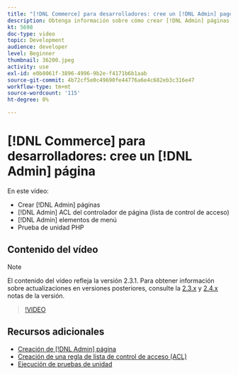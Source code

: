 ```yaml
---
title: "[!DNL Commerce] para desarrolladores: cree un [!DNL Admin] page"
description: Obtenga información sobre cómo crear [!DNL Admin] páginas, [!DNL Admin] ACL del controlador de página (lista de control de acceso) y realizar pruebas de unidad.
kt: 5698
doc-type: video
topic: Development
audience: developer
level: Beginner
thumbnail: 36200.jpeg
activity: use
exl-id: e0b8061f-3896-4996-9b2e-f4171b6b1aab
source-git-commit: 4b72cf5e0c49690fe44776a6e4c682eb3c316e47
workflow-type: tm+mt
source-wordcount: '115'
ht-degree: 0%

---
```


# [!DNL Commerce] para desarrolladores: cree un [!DNL Admin] página

En este vídeo:

- Crear [!DNL Admin] páginas
- [!DNL Admin] ACL del controlador de página (lista de control de acceso)
- [!DNL Admin] elementos de menú
- Prueba de unidad PHP

## Contenido del vídeo

>[!NOTE]
>
>El contenido del vídeo refleja la versión 2.3.1. Para obtener información sobre actualizaciones en versiones posteriores, consulte la [ 2.3.x](https://devdocs.magento.com/guides/v2.3/release-notes/bk-release-notes.html) y [2.4.x](https://devdocs.magento.com/guides/v2.4/release-notes/bk-release-notes.html) notas de la versión.

>[!VIDEO](https://video.tv.adobe.com/v/36200?quality=12&learn=on)

## Recursos adicionales

- [Creación de [!DNL Admin] página](https://devdocs.magento.com/guides/v2.4/ext-best-practices/extension-coding/example-module-adminpage.html)
- [Creación de una regla de lista de control de acceso (ACL)](https://devdocs.magento.com/guides/v2.4/ext-best-practices/tutorials/create-access-control-list-rule.html)
- [Ejecución de pruebas de unidad](https://devdocs.magento.com/guides/v2.4/test/unit/unit_test_execution.html)
